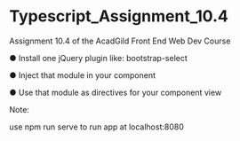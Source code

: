# Typescript_Assignment_10.4

Assignment 10.4 of the AcadGild Front End Web Dev Course

● Install one jQuery plugin like: bootstrap-select

● Inject that module in your component

● Use that module as directives for your component view

Note:

use npm run serve to run app at localhost:8080
